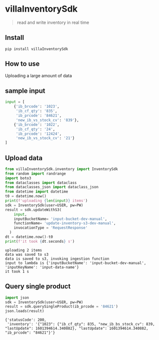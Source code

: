 # villaInventorySdk
> read and write inventory in real time


## Install

`pip install villaInventorySdk`

## How to use

Uploading a large amount of data

## sample input

```python
input = [
    {'ib_brcode': '1023',
     'ib_cf_qty': '835',
     'ib_prcode': '84621',
     'new_ib_vs_stock_cv': '839'},
    {'ib_brcode': '1022',
     'ib_cf_qty': '24',
     'ib_prcode': '12424',
     'new_ib_vs_stock_cv': '21'}
]
```

## Upload data

```python
from villaInventorySdk.inventory import InventorySdk
from random import randrange
import boto3
from dataclasses import dataclass
from dataclasses_json import dataclass_json
from datetime import datetime
t0 = datetime.now()
print(f'uploading {len(input)} items')
sdk = InventorySdk(user=USER, pw=PW)
result = sdk.updateWithS3(
    input,
    inputBucketName= 'input-bucket-dev-manual', 
    functionName= 'update-inventory-s3-dev-manual',
    invocationType = 'RequestResponse'
  )
dt = datetime.now()-t0
print(f'it took {dt.seconds} s')
```

    uploading 2 items
    data was saved to s3
    data is saved to s3, invoking ingestion function
    input to lambda is {'inputBucketName': 'input-bucket-dev-manual', 'inputKeyName': 'input-data-name'}
    it took 1 s


## Query single product

```python
import json
sdk = InventorySdk(user=USER, pw=PW)
result = sdk.querySingleProduct(ib_prcode = '84621')
json.loads(result)
```




    {'statusCode': 200,
     'inventory': '{"1023": {"ib_cf_qty": 835, "new_ib_bs_stock_cv": 839, "lastUpdate": 1601394614.340882}, "lastUpdate": 1601394614.340882, "ib_prcode": "84621"}'}


